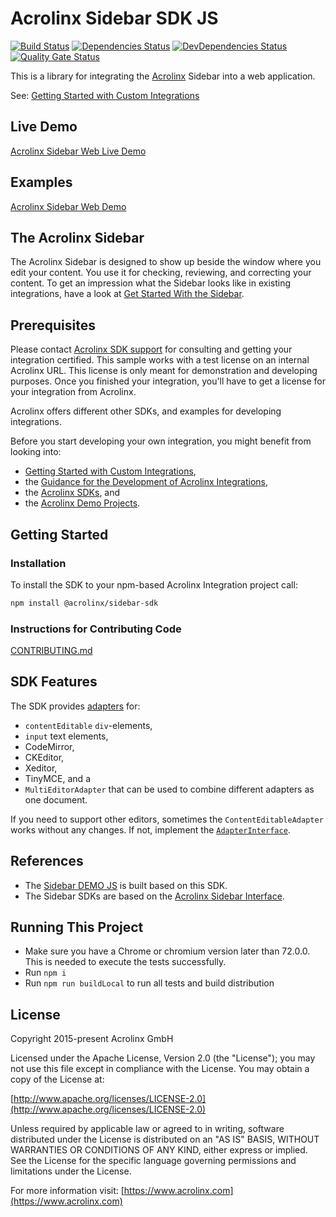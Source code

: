 # Acrolinx Sidebar SDK JS

[![Build Status](https://travis-ci.org/acrolinx/sidebar-sdk-js.svg?branch=master)](https://travis-ci.org/acrolinx/sidebar-sdk-js)
[![Dependencies Status](https://david-dm.org/acrolinx/sidebar-sdk-js/status.svg)](https://david-dm.org/acrolinx/sidebar-sdk-js)
[![DevDependencies Status](https://david-dm.org/acrolinx/sidebar-sdk-js/dev-status.svg)](https://david-dm.org/acrolinx/sidebar-sdk-js?type=dev)
[![Quality Gate Status](https://sonarcloud.io/api/project_badges/measure?project=acrolinx_sidebar-sdk-js&metric=alert_status)](https://sonarcloud.io/dashboard?id=acrolinx_sidebar-sdk-js)

This is a library for integrating the [Acrolinx](https://www.acrolinx.com/) Sidebar into a web application.

See: [Getting Started with Custom Integrations](https://docs.acrolinx.com/customintegrations)

## Live Demo

[Acrolinx Sidebar Web Live Demo](https://acrolinx.github.io/acrolinx-sidebar-demo/samples/index.html)

## Examples

[Acrolinx Sidebar Web Demo](https://github.com/acrolinx/acrolinx-sidebar-demo)

## The Acrolinx Sidebar

The Acrolinx Sidebar is designed to show up beside the window where you edit your content.
You use it for checking, reviewing, and correcting your content.
To get an impression what the Sidebar looks like in existing integrations, have a look at
[Get Started With the Sidebar](https://docs.acrolinx.com/coreplatform/latest/en/the-sidebar/get-started-with-the-sidebar).

## Prerequisites

Please contact [Acrolinx SDK support](https://github.com/acrolinx/acrolinx-coding-guidance/blob/master/topics/sdk-support.md)
for consulting and getting your integration certified.
This sample works with a test license on an internal Acrolinx URL.
This license is only meant for demonstration and developing purposes.
Once you finished your integration, you'll have to get a license for your integration from Acrolinx.
  
Acrolinx offers different other SDKs, and examples for developing integrations.

Before you start developing your own integration, you might benefit from looking into:

* [Getting Started with Custom Integrations](https://docs.acrolinx.com/customintegrations),
* the [Guidance for the Development of Acrolinx Integrations](https://github.com/acrolinx/acrolinx-coding-guidance),
* the [Acrolinx SDKs](https://github.com/acrolinx?q=sdk), and
* the [Acrolinx Demo Projects](https://github.com/acrolinx?q=demo).

## Getting Started

### Installation

To install the SDK to your npm-based Acrolinx Integration project call:

```bash
npm install @acrolinx/sidebar-sdk
```

### Instructions for Contributing Code

[CONTRIBUTING.md](CONTRIBUTING.md)

## SDK Features

The SDK provides [adapters](https://acrolinx.github.io/sidebar-sdk-js/pluginDoc/modules/adapters_adapterinterface.html) for:

* `contentEditable` `div`-elements,
* `input` text elements,
* CodeMirror,
* CKEditor,
* Xeditor,
* TinyMCE, and a
* `MultiEditorAdapter` that can be used to combine different adapters as one document.

If you need to support other editors, sometimes the `ContentEditableAdapter` works without any changes.
If not, implement the [`AdapterInterface`](https://acrolinx.github.io/sidebar-sdk-js/pluginDoc/modules/adapters_adapterinterface.html).

## References

* The [Sidebar DEMO JS](https://github.com/acrolinx/acrolinx-sidebar-demo) is built based on this SDK.
* The Sidebar SDKs are based on the [Acrolinx Sidebar Interface](https://acrolinx.github.io/sidebar-interface/).

## Running This Project

* Make sure you have a Chrome or chromium version later than 72.0.0. This is needed to execute the tests successfully.
* Run `npm i`
* Run `npm run buildLocal` to run all tests and build distribution

## License

Copyright 2015-present Acrolinx GmbH

Licensed under the Apache License, Version 2.0 (the "License");
you may not use this file except in compliance with the License.
You may obtain a copy of the License at:

[http://www.apache.org/licenses/LICENSE-2.0](http://www.apache.org/licenses/LICENSE-2.0)

Unless required by applicable law or agreed to in writing, software
distributed under the License is distributed on an "AS IS" BASIS,
WITHOUT WARRANTIES OR CONDITIONS OF ANY KIND, either express or implied.
See the License for the specific language governing permissions and
limitations under the License.

For more information visit: [https://www.acrolinx.com](https://www.acrolinx.com)
